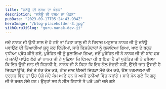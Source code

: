 ```yaml
---
title: "ਜਨੇਊ ਦੀ ਰਸਮ ਦਾ ਖੰਡਨ"
description: "ਜਨੇਊ ਦੀ ਰਸਮ ਦਾ ਖੰਡਨ"
pubDate: "2023-09-17T05:24:43.934Z"
heroImage: "/blog-placeholder-3.jpg"
sikhGuruJiSlug: "guru-nanak-dev-ji"
---
```


ਜਦੋ ਨਾਨਕ ਜੀ ਉਨੀ ਸਾਲ ਦੇ ਹੋ ਗਏ ਤਾਂ ਪਿਤਾ ਕਾਲੂ ਜੀ ਨੇ ਰਿਵਾਜ਼ ਅਨੁਸਾਰ ਨਾਨਕ ਜੀ ਨੂੰ ਜਨੇਊ ਪਵਾਉਣ ਦੀ ਤਿਆਰੀਆਂ ਸ਼ੁਰੂ ਕਰ ਦਿੱਤੀਆਂ, ਸਾਰੇ ਰਿਸ਼ਤੇਦਾਰਾਂ ਨੂੰ ਬੁਲਾਇਆ ਗਿਆ, ਖਾਣ ਦੇ ਬਹੁਤ ਵਧੀਆ ਪ੍ਬੰਧ ਕੀਤੇ ਗਏ, ਪੁਰੋਹਿਤ ਜੀ ਨੂੰ ਬੁਲਾਇਆ ਗਿਆ, ਜਦੋਂ ਪੁਰੋਹਿਤ ਜੀ ਨੇ ਨਾਨਕ ਜੀ ਦੀ ਬਾਂਹ ਫ਼ੜ ਕੇ ਜਨੇਊ ਪਾਉਣ ਲੱਗੇ ਤਾਂ ਨਾਨਕ ਜੀ ਨੇ ਪੁਛਿਆ ਕਿ ਇਸਦਾ ਕੀ ਫਾਇਦਾ ਹੈ ਤਾਂ ਪੁਰੋਹਿਤ ਜੀ ਨੇ ਦਸਿਆ ਕਿ ਇਹ ਉਚੀ ਜਾਤ ਦੀ ਨਿਸ਼ਾਨੀ ਹੈ, ਨਾਨਕ ਜੀ ਨੇ ਕਿਹਾ ਕਿ ਇਹ ਗੱਲ ਜੱਚਦੀ ਨਹੀਂ, ਉੱਚੀ ਜਾਤ ਉਸਦੀ ਹੈ ਜਿਹੜਾ ਉੱਚੇ, ਸੱਚੇ ਤੇ ਨੇਕ ਕੰਮ ਕਰੇ, ਨੀਚ ਜਾਤ ਉਸਦੀ ਜਿਹੜਾ ਮੰਦੇ ਕੰਮ ਕਰੇ, ਉਸ ਪਰਮਾਤਮਾ ਦੀ ਦਰਗਹ ਵਿੱਚ ਤਾਂ ਉਹ ਚੰਗੇ ਮੰਦੇ ਕੰਮ ਆਣੇ ਹਨ ਜੋ ਅਸੀ ਦੁਨੀਆਂ ਵਿੱਚ ਕਰਾਂਗੇ। ਸਾਰੇ ਮੰਨ ਗਏ ਕਿ ਗੁਰੂ ਜੀ ਦੇ ਬਚਨ ਸੱਚੇ ਹਨ। ਉਨ੍ਹਾਂ ਸਭ ਨੇ ਸੀਸ ਨਿਵਾਏ ਤੇ ਘਰੋ ਘਰੀ ਚਲੇ ਗਏ
